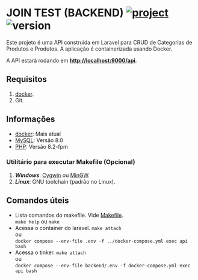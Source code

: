 # JOIN TEST (BACKEND) [![project][project]]() ![version][version-badge]

Este projeto é uma API construída em Laravel para CRUD de Categorias de Produtos e Produtos. A aplicação é containerizada usando Docker.

A API estará rodando em **[http://localhost:9000/api](http://localhost:9000/api)**.

## Requisitos  
  1. [docker](https://www.docker.com/products/docker-desktop).
  2. Git.

## Informações  
- [docker](https://www.docker.com/products/docker-desktop): Mais atual
- [MySQL](https://hub.docker.com/_/mysql): Versão 8.0
- [PHP](https://hub.docker.com/_/php): Versão 8.2-fpm
  
### Utilitário para executar **Makefile** (Opcional)
  1. ***Windows***: [Cygwin](https://www.cygwin.com) ou [MinGW](http://www.mingw.org).
  2. ***Linux***: GNU toolchain (padrão no Linux).

## Comandos úteis
  * Lista comandos do makefile. Vide [Makefile][MAKEFILE].  
    `make help` ou `make`
  * Acessa o container do laravel.
    `make attach`  
    ou  
    `docker compose --env-file .env -f ../docker-compose.yml exec api bash`  
  * Acessa o tinker.
    `make attach`  
    ou  
    `docker compose --env-file backend/.env -f docker-compose.yml exec api bash`  


[MAKEFILE]: ./Makefile
[project]: https://img.shields.io/badge/join-tomato.svg
[version-badge]: https://img.shields.io/badge/version-1.0.0-blue.svg
